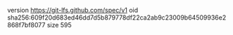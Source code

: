version https://git-lfs.github.com/spec/v1
oid sha256:609f20d683ed46dd7d5b879778df22ca2ab9c23009b64509936e2868f7bf8077
size 595
